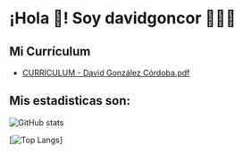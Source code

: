 # ¡Hola 👋! Soy davidgoncor 👨🏻‍💻
## Mi Currículum

- [CURRICULUM - David González Córdoba.pdf](https://github.com/davidgoncor3005/davidgoncor3005/blob/main/CURRICULUM%20-%20David%20Gonz%C3%A1lez%20C%C3%B3rdoba.pdf)

## Mis estadisticas son:
![GitHub stats](https://github-readme-stats.vercel.app/api?username=davidgoncor3005&show_icons=true&theme=radical)

[![Top Langs](https://github-readme-stats.vercel.app/api/top-langs/?username=davidgoncor3005)]

